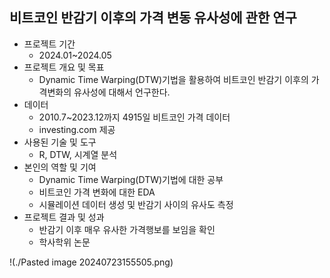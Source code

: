 ## 비트코인 반감기 이후의 가격 변동 유사성에 관한 연구
- 프로젝트 기간
	- 2024.01~2024.05
- 프로젝트 개요 및 목표
	- Dynamic Time Warping(DTW)기법을 활용하여 비트코인 반감기 이후의 가격변화의 유사성에 대해서 언구한다.
- 데이터
	- 2010.7~2023.12까지 4915일 비트코인 가격 데이터
	- investing.com 제공
- 사용된 기술 및 도구
	- R, DTW, 시계열 분석
- 본인의 역할 및 기여
	- Dynamic Time Warping(DTW)기법에 대한 공부
	- 비트코인 가격 변화에 대한 EDA
	- 시뮬레이션 데이터 생성 및 반감기 사이의 유사도 측정
- 프로젝트 결과 및 성과
	- 반감기 이후 매우 유사한 가격행보를 보임을 확인
	- 학사학위 논문

!(./Pasted image 20240723155505.png)

